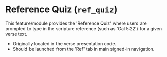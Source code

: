 # Reference Quiz (`ref_quiz`)

This feature/module provides the 'Reference Quiz' where users are prompted to type in the scripture
reference (such as 'Gal 5:22') for a given verse text.

- Originally located in the verse presentation code.
- Should be launched from the 'Ref' tab in main signed-in navigation.
